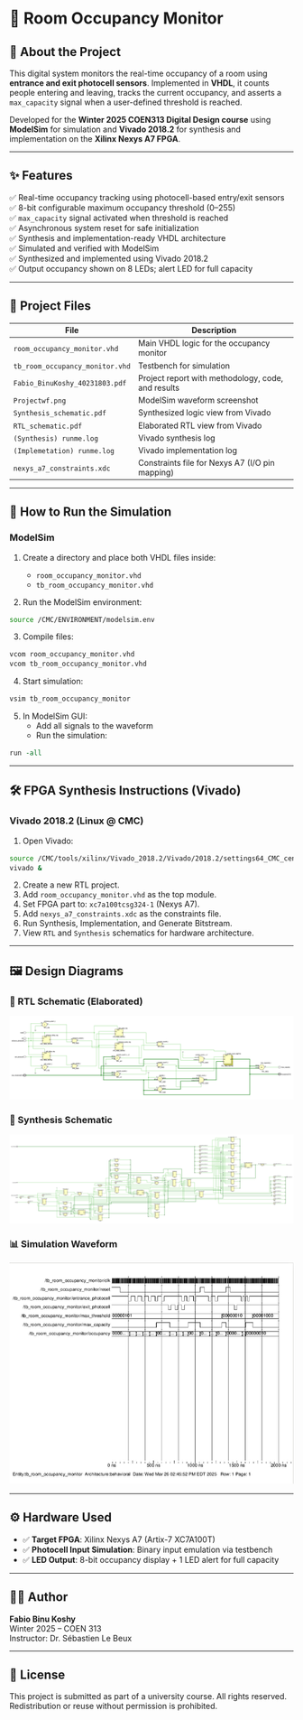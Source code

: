 # 🚪 Room Occupancy Monitor 

## 📌 About the Project
This digital system monitors the real-time occupancy of a room using **entrance and exit photocell sensors**. Implemented in **VHDL**, it counts people entering and leaving, tracks the current occupancy, and asserts a `max_capacity` signal when a user-defined threshold is reached.

Developed for the **Winter 2025 COEN313 Digital Design course** using **ModelSim** for simulation and **Vivado 2018.2** for synthesis and implementation on the **Xilinx Nexys A7 FPGA**.

---

## ✨ Features

✅ Real-time occupancy tracking using photocell-based entry/exit sensors  
✅ 8-bit configurable maximum occupancy threshold (0–255)  
✅ `max_capacity` signal activated when threshold is reached  
✅ Asynchronous system reset for safe initialization  
✅ Synthesis and implementation-ready VHDL architecture  
✅ Simulated and verified with ModelSim  
✅ Synthesized and implemented using Vivado 2018.2  
✅ Output occupancy shown on 8 LEDs; alert LED for full capacity

---

## 📁 Project Files

| File | Description |
|------|-------------|
| `room_occupancy_monitor.vhd` | Main VHDL logic for the occupancy monitor |
| `tb_room_occupancy_monitor.vhd` | Testbench for simulation |
| `Fabio_BinuKoshy_40231803.pdf` | Project report with methodology, code, and results |
| `Projectwf.png` | ModelSim waveform screenshot |
| `Synthesis_schematic.pdf` | Synthesized logic view from Vivado |
| `RTL_schematic.pdf` | Elaborated RTL view from Vivado |
| `(Synthesis) runme.log` | Vivado synthesis log |
| `(Implemetation) runme.log` | Vivado implementation log |
| `nexys_a7_constraints.xdc` | Constraints file for Nexys A7 (I/O pin mapping) |

---

## 🧪 How to Run the Simulation

### ModelSim

1. Create a directory and place both VHDL files inside:
   - `room_occupancy_monitor.vhd`
   - `tb_room_occupancy_monitor.vhd`

2. Run the ModelSim environment:
```bash
source /CMC/ENVIRONMENT/modelsim.env
```

3. Compile files:
```bash
vcom room_occupancy_monitor.vhd
vcom tb_room_occupancy_monitor.vhd
```

4. Start simulation:
```bash
vsim tb_room_occupancy_monitor
```

5. In ModelSim GUI:
   - Add all signals to the waveform
   - Run the simulation:
```tcl
run -all
```

---

## 🛠 FPGA Synthesis Instructions (Vivado)

### Vivado 2018.2 (Linux @ CMC)

1. Open Vivado:
```bash
source /CMC/tools/xilinx/Vivado_2018.2/Vivado/2018.2/settings64_CMC_central_license.csh
vivado &
```

2. Create a new RTL project.
3. Add `room_occupancy_monitor.vhd` as the top module.
4. Set FPGA part to: `xc7a100tcsg324-1` (Nexys A7).
5. Add `nexys_a7_constraints.xdc` as the constraints file.
6. Run Synthesis, Implementation, and Generate Bitstream.
7. View `RTL` and `Synthesis` schematics for hardware architecture.

---

## 🖼 Design Diagrams

### 🔧 RTL Schematic (Elaborated)
![RTL](https://github.com/FabioKoshy/Room-Occupancy-Monitor/blob/main/RTL_schematic.png)

### 🔩 Synthesis Schematic
![Synth](https://github.com/FabioKoshy/Room-Occupancy-Monitor/blob/main/Synthesis_schematic.png)

### 📊 Simulation Waveform
![Waveform](https://github.com/FabioKoshy/Room-Occupancy-Monitor/blob/main/Projectwf.png)

---

## ⚙️ Hardware Used

- ✅ **Target FPGA**: Xilinx Nexys A7 (Artix-7 XC7A100T)
- ✅ **Photocell Input Simulation**: Binary input emulation via testbench
- ✅ **LED Output**: 8-bit occupancy display + 1 LED alert for full capacity

---

## 👨‍💻 Author

**Fabio Binu Koshy**  
Winter 2025 – COEN 313  
Instructor: Dr. Sébastien Le Beux

---

## 📝 License

This project is submitted as part of a university course. All rights reserved. Redistribution or reuse without permission is prohibited.
